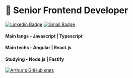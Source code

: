 # 💼 Senior Frontend Developer

[![Linkedin Badge](https://img.shields.io/badge/-LinkedIn-blue?style=flat-square&logo=Linkedin&logoColor=white&link=https://www.linkedin.com/in/arthurbarata/)](https://www.linkedin.com/in/arthurbarata/)
[![Gmail Badge](https://img.shields.io/badge/-Gmail-c14438?style=flat-square&logo=Gmail&logoColor=white&link=mailto:arthurpbarata@gmail.com)](mailto:arthurpbarata@gmail.com)

#### Main langs - Javascript | Typescript
#### Main techs - Angular | React.js
#### Studying - Node.js | Fastify

[![Arthur's GitHub stats](https://github-readme-stats.vercel.app/api/top-langs/?username=baratarthur&hide_progress=true)](https://github.com/anuraghazra/github-readme-stats)
